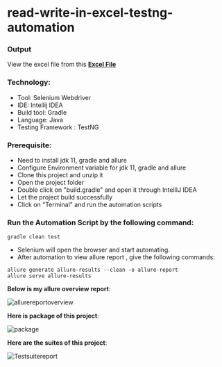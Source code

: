 # read-write-in-excel-testng-automation

### **Output**

View the excel file from this [**Excel File**](https://github.com/tanvirmitul/read-write-in-excel-testng-automation/files/10285738/read.write.xlsx)
### Technology: </br>
- Tool: Selenium Webdriver
- IDE: Intellij IDEA
- Build tool: Gradle
- Language: Java
- Testing Framework : TestNG

### Prerequisite: </br>
- Need to install jdk 11, gradle and allure
- Configure Environment variable for jdk 11, gradle and allure
- Clone this project and unzip it
- Open the project folder
- Double click on "build.gradle" and open it through IntellIJ IDEA
- Let the project build successfully
- Click on "Terminal" and run the automation scripts
### Run the Automation Script by the following command:
 ```
 gradle clean test 
 ```
- Selenium will open the browser and start automating.
- After automation to view allure report , give the following commands:
 ```
allure generate allure-results --clean -o allure-report
allure serve allure-results
 ```

**Below is my allure overview report**:

![allurereportoverview](https://user-images.githubusercontent.com/59876702/209106178-a85238b9-80fb-488a-9f92-24991675f111.png)

**Here is package of this project**:

![package](https://user-images.githubusercontent.com/59876702/209106293-47158ffa-2c19-4965-a2a7-6dea9bca7331.png)

**Here are the suites of this project**:

![Testsuitereport](https://user-images.githubusercontent.com/59876702/209106316-dfd8cd0f-7314-4ff0-b8a1-fa8f8eb65393.png)
